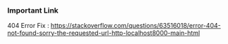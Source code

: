 ### Important Link
404 Error Fix : 
https://stackoverflow.com/questions/63516018/error-404-not-found-sorry-the-requested-url-http-localhost8000-main-html

